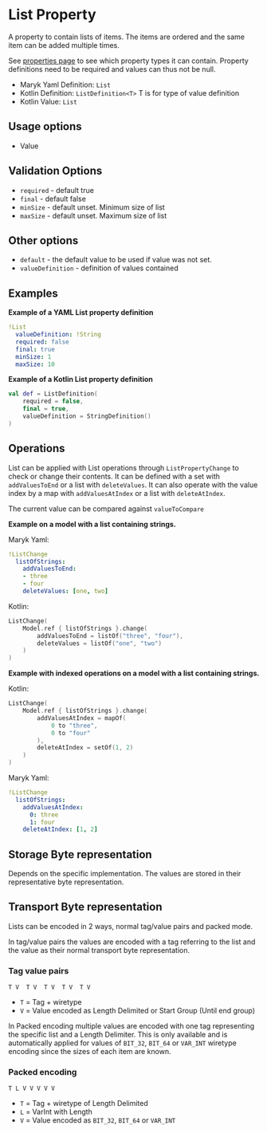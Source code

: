 # List Property
A property to contain lists of items. The items are ordered and the same item can be
added multiple times.

See [properties page](../properties.md) to see which property types it can contain.
Property definitions need to be required and values can thus not be null.

- Maryk Yaml Definition: `List`
- Kotlin Definition: `ListDefinition<T>` T is for type of value definition
- Kotlin Value: `List`

## Usage options
- Value

## Validation Options
- `required` - default true
- `final` - default false
- `minSize` - default unset. Minimum size of list
- `maxSize` - default unset. Maximum size of list

## Other options
- `default` - the default value to be used if value was not set.
- `valueDefinition` - definition of values contained

## Examples

**Example of a YAML List property definition**
```yaml
!List
  valueDefinition: !String
  required: false
  final: true
  minSize: 1
  maxSize: 10
```

**Example of a Kotlin List property definition**
```kotlin
val def = ListDefinition(
    required = false,
    final = true,
    valueDefinition = StringDefinition()
)
```

## Operations
List can be applied with List operations through `ListPropertyChange` to check
or change their contents. It can be defined with a set with `addValuesToEnd` or 
a list with `deleteValues`. It can also operate with the value index by
 a map with `addValuesAtIndex` or a list with `deleteAtIndex`. 

The current value can be compared against `valueToCompare`

**Example on a model with a list containing strings.**

Maryk Yaml:
```yaml
!ListChange
  listOfStrings:
    addValuesToEnd:
    - three 
    - four
    deleteValues: [one, two]
```
Kotlin:
```kotlin
ListChange(
    Model.ref { listOfStrings }.change(
        addValuesToEnd = listOf("three", "four"),
        deleteValues = listOf("one", "two")
    )
)
```

**Example with indexed operations on a model with a list containing strings.**

Kotlin:
```kotlin
ListChange(
    Model.ref { listOfStrings }.change(
        addValuesAtIndex = mapOf(
            0 to "three", 
            0 to "four"
        ),
        deleteAtIndex = setOf(1, 2)
    )
)
```

Maryk Yaml:
```yaml
!ListChange
  listOfStrings:
    addValuesAtIndex:
      0: three 
      1: four
    deleteAtIndex: [1, 2]
```

## Storage Byte representation
Depends on the specific implementation. The values are stored in their representative
byte representation.

## Transport Byte representation
Lists can be encoded in 2 ways, normal tag/value pairs and packed mode. 

In tag/value pairs the values are encoded with a tag referring to the list and 
the value as their normal transport byte representation.

### Tag value pairs
``` T V  T V  T V  T V  T V ```

- `T` = Tag + wiretype
- `V` = Value encoded as Length Delimited or Start Group (Until end group)
 
In Packed encoding multiple values are encoded with one tag representing the specific 
list and a Length Delimiter. This is only available and is automatically applied for values
of `BIT_32`, `BIT_64` or `VAR_INT` wiretype encoding since the sizes of each item are known.

### Packed encoding
``` T L V V V V V ```

- `T` = Tag + wiretype of Length Delimited
- `L` = VarInt with Length
- `V` = Value encoded as `BIT_32`, `BIT_64` or `VAR_INT`
